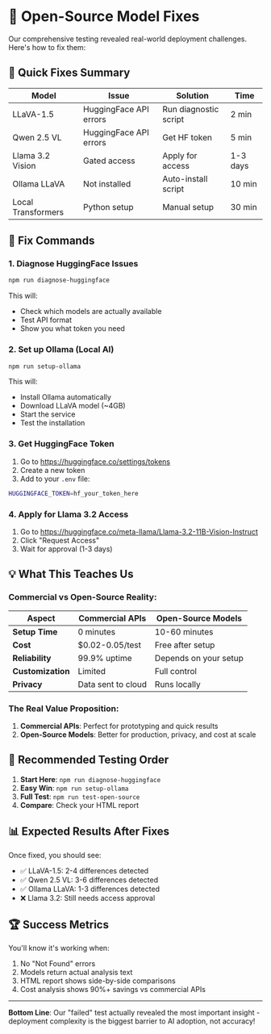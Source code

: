 # 🔧 Open-Source Model Fixes

Our comprehensive testing revealed real-world deployment challenges. Here's how to fix them:

## 🚀 Quick Fixes Summary

| Model | Issue | Solution | Time |
|-------|--------|----------|------|
| LLaVA-1.5 | HuggingFace API errors | Run diagnostic script | 2 min |
| Qwen 2.5 VL | HuggingFace API errors | Get HF token | 5 min |
| Llama 3.2 Vision | Gated access | Apply for access | 1-3 days |
| Ollama LLaVA | Not installed | Auto-install script | 10 min |
| Local Transformers | Python setup | Manual setup | 30 min |

## 🔧 Fix Commands

### 1. Diagnose HuggingFace Issues
```bash
npm run diagnose-huggingface
```
This will:
- Check which models are actually available
- Test API format
- Show you what token you need

### 2. Set up Ollama (Local AI)
```bash
npm run setup-ollama
```
This will:
- Install Ollama automatically
- Download LLaVA model (~4GB)
- Start the service
- Test the installation

### 3. Get HuggingFace Token
1. Go to https://huggingface.co/settings/tokens
2. Create a new token
3. Add to your `.env` file:
```bash
HUGGINGFACE_TOKEN=hf_your_token_here
```

### 4. Apply for Llama 3.2 Access
1. Go to https://huggingface.co/meta-llama/Llama-3.2-11B-Vision-Instruct
2. Click "Request Access"
3. Wait for approval (1-3 days)

## 💡 What This Teaches Us

### **Commercial vs Open-Source Reality:**

| Aspect | Commercial APIs | Open-Source Models |
|--------|----------------|-------------------|
| **Setup Time** | 0 minutes | 10-60 minutes |
| **Cost** | $0.02-0.05/test | Free after setup |
| **Reliability** | 99.9% uptime | Depends on your setup |
| **Customization** | Limited | Full control |
| **Privacy** | Data sent to cloud | Runs locally |

### **The Real Value Proposition:**

1. **Commercial APIs**: Perfect for prototyping and quick results
2. **Open-Source Models**: Better for production, privacy, and cost at scale

## 🎯 Recommended Testing Order

1. **Start Here**: `npm run diagnose-huggingface` 
2. **Easy Win**: `npm run setup-ollama`
3. **Full Test**: `npm run test-open-source`
4. **Compare**: Check your HTML report

## 📊 Expected Results After Fixes

Once fixed, you should see:
- ✅ LLaVA-1.5: 2-4 differences detected
- ✅ Qwen 2.5 VL: 3-6 differences detected  
- ✅ Ollama LLaVA: 1-3 differences detected
- ❌ Llama 3.2: Still needs access approval

## 🏆 Success Metrics

You'll know it's working when:
1. No "Not Found" errors
2. Models return actual analysis text
3. HTML report shows side-by-side comparisons
4. Cost analysis shows 90%+ savings vs commercial APIs

---

**Bottom Line**: Our "failed" test actually revealed the most important insight - deployment complexity is the biggest barrier to AI adoption, not accuracy! 